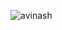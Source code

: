 ![avinash](https://user-images.githubusercontent.com/100546988/155916762-9e824787-ec4f-47d5-873f-883a61621ef2.jpeg)
